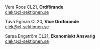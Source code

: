 Vera Roos CL21, **Ordförande**  
clek@cl-sektionen.se

Tuva Egman CL20, **Vice Ordförande**  
clek@cl-sektionen.se

Saraa Engström CL21, **Ekonomiskt Ansvarig**  
clek@cl-sektionen.se
